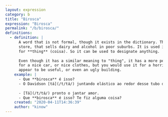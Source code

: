 ```yaml
---
layout: expression
category: b
title: "Birosca"
expression: "Birosca"
permalink: "/b/birosca/"
definitions:
  - definition: |
      A word that is not formal, though it exists in the dictionary. The dictionary definition is for a small
      store, that sells dairy and alcohol in poor suburbs. It is used in daily conversation as a replacement
      for **thing** (coisa). So it can be used to designate anything.
      
      Even though it has a similar meaning to "thing", it has a more pejorative aspect. You wouldn't use it
      for a nice car, or nice clothes, but you would use it for a horrible car, some gadget that doesn't
      appear to be useful, or even an ugly building.
    example: |
      - Que **birosca** é isso?
      - O Davidson [tá](/t/tá/) juntando elástico ao redor desse tubo de ferro pra depois fazer máscaras.
      
      - [Tá](/t/tá/) pronto o jantar amor.
      - Que **birosca** é isso? Te fiz alguma coisa?
    created: "2020-04-11T14:36:39"
    author: "kinow"
---
```

